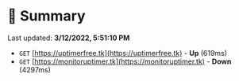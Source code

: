 # 📖 Summary
Last updated: **3/12/2022, 5:51:10 PM**

- `GET` [https://uptimerfree.tk](https://uptimerfree.tk) - **Up** (619ms)
- `GET` [https://monitoruptimer.tk](https://monitoruptimer.tk) - **Down** (4297ms)
